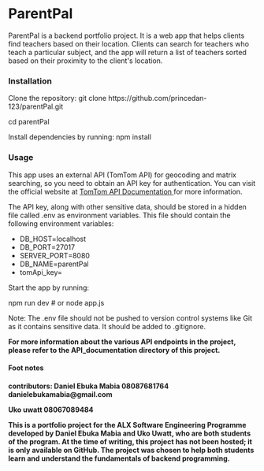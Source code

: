 <h1>ParentPal</h1>
<p>ParentPal is a backend portfolio project. It is a web app that helps clients find teachers based on their location. Clients can search for teachers who teach a particular subject, and the app will return a list of teachers sorted based on their proximity to the client's location.</p>
<h3>Installation</h3>
<p>Clone the repository:
git clone  https://github.com/princedan-123/parentPal.git
</p>
<p>
cd parentPal
</p>
<p>
Install dependencies by running:
npm install
</p>
<h3>Usage</h3>
<p>This app uses an external API (TomTom API) for geocoding and matrix searching, so you need to obtain an API key for authentication. You can visit the official website at <a href="https://developer.tomtom.com/documentation">TomTom API Documentation </a> for more information.</p>
<p>The API key, along with other sensitive data, should be stored in a hidden file called .env as environment variables. This file should contain the following environment variables:
<ul>
<li>DB_HOST=localhost</li>
<li>DB_PORT=27017</li>
<li>SERVER_PORT=8080</li>
<li>DB_NAME=parentPal</li>
<li>tomApi_key=<your tomtom api key></li>
</ul>
Start the app by running:
<p>
npm run dev
# or
node app.js
</p>
<p>
Note: The .env file should not be pushed to version control systems like Git as it contains sensitive data. It should be added to .gitignore.
</p>
<p><strong>For more information about the various API endpoints in the project, please refer to the API_documentation directory of this project.</strong> </p>
</p>
<h4>Foot notes<h4>
<p>
contributors: 
Daniel Ebuka Mabia 08087681764 danielebukamabia@gmail.com

Uko uwatt 08067089484
</p>
<p>This is a portfolio project for the ALX Software Engineering Programme developed by Daniel Ebuka Mabia and Uko Uwatt, who are both students of the program. At the time of writing, this project has not been hosted; it is only available on GitHub. The project was chosen to help both students learn and understand the fundamentals of backend programming.
</p>